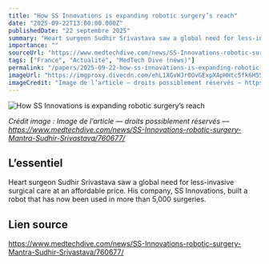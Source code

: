 ```yaml
---
title: "How SS Innovations is expanding robotic surgery’s reach"
date: "2025-09-22T13:00:00.000Z"
publishedDate: "22 septembre 2025"
summary: "Heart surgeon Sudhir Srivastava saw a global need for less-invasive surgical care at an affordable price. His company, SS Innovations, built a robot that has now been used in more than 5,000 surgeries."
importance: ""
sourceUrl: "https://www.medtechdive.com/news/SS-Innovations-robotic-surgery-Mantra-Sudhir-Srivastava/760677/"
tags: ["France", "Actualité", "MedTech Dive (news)"]
permalink: "/papers/2025-09-22-how-ss-innovations-is-expanding-robotic-surgerys-reach"
imageUrl: "https://imgproxy.divecdn.com/ehL1XGvWJr0OvGExpXApHHtc5fk6H55K_3TZU_m_G2c/g:ce/rs:fit:770:435/Z3M6Ly9kaXZlc2l0ZS1zdG9yYWdlL2RpdmVpbWFnZS9TdWRoaXJfU2lyX0NhcmRpYWNfU3VyZ2VyeS5qcGc=.webp"
imageCredit: "Image de l’article — droits possiblement réservés — https://www.medtechdive.com/news/SS-Innovations-robotic-surgery-Mantra-Sudhir-Srivastava/760677/"
---
```


![How SS Innovations is expanding robotic surgery’s reach](https://imgproxy.divecdn.com/ehL1XGvWJr0OvGExpXApHHtc5fk6H55K_3TZU_m_G2c/g:ce/rs:fit:770:435/Z3M6Ly9kaXZlc2l0ZS1zdG9yYWdlL2RpdmVpbWFnZS9TdWRoaXJfU2lyX0NhcmRpYWNfU3VyZ2VyeS5qcGc=.webp)

*Crédit image : Image de l’article — droits possiblement réservés — https://www.medtechdive.com/news/SS-Innovations-robotic-surgery-Mantra-Sudhir-Srivastava/760677/*

## L’essentiel

Heart surgeon Sudhir Srivastava saw a global need for less-invasive surgical care at an affordable price. His company, SS Innovations, built a robot that has now been used in more than 5,000 surgeries.

## Lien source

https://www.medtechdive.com/news/SS-Innovations-robotic-surgery-Mantra-Sudhir-Srivastava/760677/
